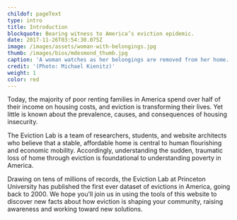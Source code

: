 ```yaml
---
childof: pageText
type: intro
title: Introduction
blockquote: Bearing witness to America’s eviction epidemic. 
date: 2017-11-26T03:54:30.075Z
image: /images/assets/woman-with-belongings.jpg
thumb: /images/bios/mdesmond_thumb.jpg
caption: 'A woman watches as her belongings are removed from her home.' 
credit: '(Photo: Michael Kienitz)'
weight: 1
color: red
---
```

Today, the majority of poor renting families in America spend over half of their income on housing costs, and eviction is transforming their lives. Yet little is known about the prevalence, causes, and consequences of housing insecurity.

The Eviction Lab is a team of researchers, students, and website architects who believe that  a stable, affordable home is central to human flourishing and economic mobility. Accordingly, understanding the sudden, traumatic loss of home through eviction is foundational to understanding poverty in America.  

Drawing on tens of millions of records, the Eviction Lab at Princeton University has published the first ever dataset of evictions in America, going back to 2000. We hope you’ll join us in using the tools of this website to discover new facts about how eviction is shaping your community, raising awareness and working toward new solutions. 

